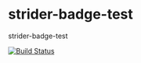 strider-badge-test
==================

strider-badge-test


[![Build Status](http://162.243.88.94:4000/5282117a847f83821f000018/clun0555/projecttemplate/badge)](http://162.243.88.94:4000/clun0555/projecttemplate/)
